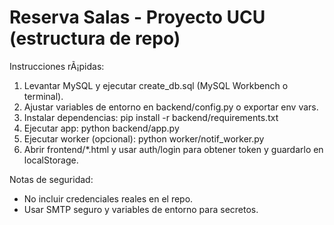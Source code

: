 ﻿# Reserva Salas - Proyecto UCU (estructura de repo)

Instrucciones rÃ¡pidas:
1. Levantar MySQL y ejecutar create_db.sql (MySQL Workbench o terminal).
2. Ajustar variables de entorno en backend/config.py o exportar env vars.
3. Instalar dependencias: pip install -r backend/requirements.txt
4. Ejecutar app: python backend/app.py
5. Ejecutar worker (opcional): python worker/notif_worker.py
6. Abrir frontend/*.html y usar auth/login para obtener token y guardarlo en localStorage.

Notas de seguridad:
- No incluir credenciales reales en el repo.
- Usar SMTP seguro y variables de entorno para secretos.
